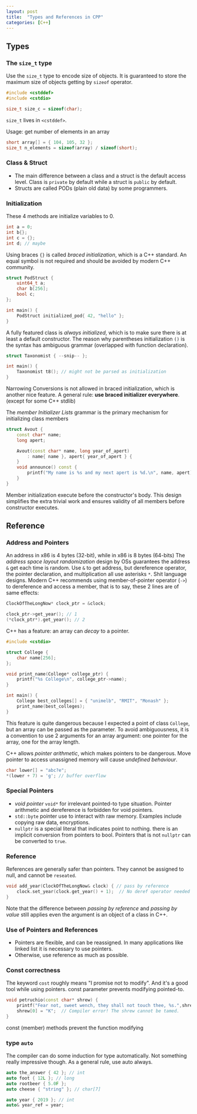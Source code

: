```yaml
---
layout: post
title:  "Types and References in CPP"
categories: [C++]
---
```


## Types
### The `size_t` type
Use the `size_t` type to encode size of objects. It is guaranteed to store the maximum size of objects getting by `sizeof` operator.

```cpp
#include <cstddef>
#include <cstdio>

size_t size_c = sizeof(char);
```
`size_t` lives in `<cstddef>`.

Usage: get number of elements in an array
```cpp
short array[] = { 104, 105, 32 };
size_t n_elements = sizeof(array) / sizeof(short);
```
### Class & Struct
* The main difference between a class and a struct is the default access level.  Class is `private` by default while a struct is `public` by default.
* Structs are called PODs (plain old data) by some programmers.
### Initialization
These 4 methods are initialize variables to 0.

```cpp
int a = 0;
int b{};
int c = {};
int d; // maybe
```
Using braces `{}` is called *braced initialization*, which is a C++ standard. An equal symbol is not required and should be avoided by modern C++ community.
```cpp
struct PodStruct {
	uint64_t a;
	char b[256];
	bool c;
};

int main() {
	PodStruct initialized_pod{ 42, "hello" };
}
```
A fully featured class is *always initialized*, which is to make sure there is at least a default constructor. 
The reason why parentheses initialization `()` is the syntax has ambiguous grammar (overlapped with function declaration).
```cpp
struct Taxonomist { --snip-- };

int main() {
	Taxonomist t8(); // might not be parsed as initialization
}
```
Narrowing Conversions is not allowed in braced initialization, which is another nice feature.
A general rule: **use braced initializer everywhere**. (except for some C++ stdlib)

The *member Initializer Lists* grammar is the primary mechanism for initializing class members 
```cpp
struct Avout {
	const char* name;
	long apert;

	Avout(const char* name, long year_of_apert)
		: name{ name }, apert{ year_of_apert } {
	}
	void announce() const {
		printf("My name is %s and my next apert is %d.\n", name, apert);
	}
}
```
Member initialization execute before the constructor's body. This design simplifies the extra trivial work and ensures validity of all members before constructor executes.
## Reference
### Address and Pointers

An address in x86 is 4 bytes (32-bit), while in x86 is 8 bytes (64-bits) 
The *address space layout randomization* design by OSs guarantees the address `&` get each time is random.
Use `&` to get address, but dereference operator, the pointer declaration, and multiplication all use asterisks `*`. Shit language designs.
Modern C++ recommends using member-of-pointer operator (`->`) to dereference and access a member, that is to say, these 2 lines are of same effects:
```cpp
ClockOfTheLongNow* clock_ptr = &clock;

clock_ptr->get_year(); // 1
(*clock_ptr*).get_year(); // 2
```
C++ has a feature: an array can *decay* to a pointer.
```cpp
#include <cstdio>

struct College {
	char name[256];
};

void print_name(College* college_ptr) {
	printf("%s College\n", college_ptr->name);
}

int main() {
	College best_colleges[] = { "unimelb", "RMIT", "Monash" };
	print_name(best_colleges);
}
```
This feature is quite dangerous because I expected a point of class `College`, but an array can be passed as the parameter. To avoid ambiguousness, it is a convention to use 2 arguments for an array argument: one pointer for the array, one for the array length.

C++ allows *pointer arithmetic*, which makes pointers to be dangerous. Move pointer to access unassigned memory will cause *undefined behaviour*.

```cpp
char lower[] = "abc?e";
*(lower + 7) = 'g'; // buffer overflow
```

### Special Pointers
- *void pointer* `void*` for irrelevant pointed-to type situation. Pointer arithmetic and dereference is forbidden for void pointers. 
- `std::byte` pointer use to interact with raw memory. Examples include copying raw data, encryptions.
- `nullptr` is a special literal that indicates point to nothing. there is an implicit conversion from pointers to bool. Pointers that is not `nullptr`  can be converted to `true`.

### Reference
References are generally safer than pointers. They cannot be assigned to null, and cannot be `reseated`.
```cpp
void add_year(ClockOfTheLongNow& clock) { // pass by reference 
	clock.set_year(clock.get_year() + 1);  // No deref operator needed 
}
```
Note that the difference between *passing by reference* and *passing by value* still applies even the argument is an object of a class in C++.

### Use of Pointers and References
- Pointers are flexible, and can be reassigned. In many applications like linked list it is necessary to use pointers.
- Otherwise, use reference as much as possible. 

### Const correctness
The keyword `cost` roughly means "I promise not to modify". And it's a good tool while using pointers.
const parameter prevents modifying pointed-to. 
```cpp
void petruchio(const char* shrew) { 
	printf("Fear not, sweet wench, they shall not touch thee, %s.",shrew); 
	shrew[0] = "K";  // Compiler error! The shrew cannot be tamed. 
}
```
const (member) methods prevent the function modifying 

### type `auto`
The compiler can do some induction for type automatically.  Not something really impressive though. As a general rule, use auto always.

```cpp
auto the_answer { 42 }; // int 
auto foot { 12L }; // long 
auto rootbeer { 5.0F }; 
auto cheese { "string" }; // char[7]

auto year { 2019 }; // int 
auto& year_ref = year;
```